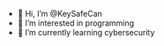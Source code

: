 - 👋 Hi, I’m @KeySafeCan
- 👀 I’m interested in programming
- 🌱 I’m currently learning cybersecurity
<!---
KeySafeCan/KeySafeCan is a ✨ special ✨ repository because its `README.md` (this file) appears on your GitHub profile.
You can click the Preview link to take a look at your changes.
--->
